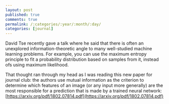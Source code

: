 ```yaml
---
layout: post
published: true
comments: true
permalink: /:categories/:year/:month/:day/
categories: [journal]
---
```


David Tse recently gave a talk where he said that there is often an unexplored information-theoretic angle to many well-studied machine learning problems. For example, you can use the maximum entropy principle to fit a probability distribution based on samples from it, instead ofs using maximum likelihood.

That thought ran through my head as I was reading this new paper for journal club: the authors use mutual information as the criterion to determine which features of an image (or any input more generally) are the most responsible for a prediction that is made by a trained neural network: [https://arxiv.org/pdf/1802.07814.pdf](https://arxiv.org/pdf/1802.07814.pdf)